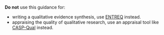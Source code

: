 **Do not** use this guidance for:

* writing a qualitative evidence synthesis, use [ENTREQ](https://www.equator-network.org/reporting-guidelines/entreq/) instead.
* appraising the quality of qualitative research, use an appraisal tool like [CASP-Qual](https://www.google.com) instead.
